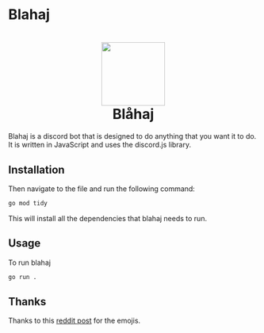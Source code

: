 # Blahaj

<h1 align="center">
  <img src="assets/BigBlobhajHug.svg" width="128" height="128" /><br />
  Blåhaj
</h1>

Blahaj is a discord bot that is designed to do anything that you want it to do. It is written in JavaScript and uses the discord.js library.

## Installation

Then navigate to the file and run the following command:
```bash
go mod tidy
```
This will install all the dependencies that blahaj needs to run.

## Usage

To run blahaj
```bash
go run .
```

## Thanks

Thanks to this [reddit post](https://www.reddit.com/r/BLAHAJ/comments/s91n8d/some_blahaj_emojis/) for the emojis.
